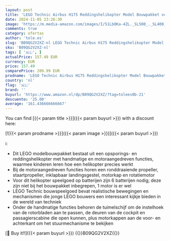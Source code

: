 ```yaml
---
layout: post
title: 'LEGO Technic Airbus H175 Reddingshelikopter Model Bouwpakket voor Kinderen met Draaiende Propellers en Motoraangedreven Functies  Constructie Speelgoed  Cadeau voor Jongens en Meisjes 42145'
date: 2024-11-05 23:26:30
image: 'https://m.media-amazon.com/images/I/51LbOKa-4ZL._SL500_._SL400_.jpg'
comments: true
category: ofertas
author: 'tole.es'
slug: 'B09QG2V2XZ-nl LEGO Technic Airbus H175 Reddingshelikopter Model...'
sku: 'B09QG2V2XZ-nl'
tags: [ '🇳🇱', ]
actualPrice: 157.49 EUR
currency: EUR
price: 157.49
comparePrice: 209.99 EUR
prodname: 'LEGO Technic Airbus H175 Reddingshelikopter Model Bouwpakket voor Kinderen met Draaiende Propellers en Motoraangedreven Functies  Constructie Speelgoed  Cadeau voor Jongens en Meisjes 42145'
country: 'nl'
flag: '🇳🇱'
brand: ''
buyurl: 'https://www.amazon.nl/dp/B09QG2V2XZ/?tag=tolees0b-21'
descuento: '25.00'
average: '161.436666666667'
---
```


You can find [{{< param title >}}]({{< param buyurl >}}) with a discount here:

[![{{< param prodname >}}]({{< param image >}})]({{< param buyurl >}})

ℹ️:

- Dit LEGO modelbouwpakket bestaat uit een opsporings- en reddingshelikopter met handmatige en motoraangedreven functies, waarmee kinderen leren hoe een helikopter precies werkt
- Bij de motoraangedreven functies horen een ronddraaiende propeller, staartpropeller, inklapbaar landingsgestel, motorkap en rotatiemotor
- Voor dit helikopter speelgoed op batterijen zijn 6 batterijen nodig; deze zijn niet bij het bouwpakket inbegrepen, 1 motor is er wel
- LEGO Technic bouwspeelgoed bevat realistische bewegingen en mechanismen die jonge LEGO bouwers een interessant kijkje bieden in de wereld van techniek
- Onder de handmatige functies behoren de tuimelschijf om de instelhoek van de rotorbladen aan te passen, de deuren van de cockpit en passagierscabine die open kunnen, plus motorkappen aan de voor- en achterkant om het stuurmechanisme te bekijken

[🛒 Buy it!!]({{< param buyurl >}})
{{<world>}}B09QG2V2XZ{{</world>}}
